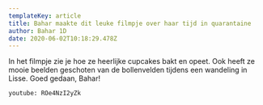 ```yaml
---
templateKey: article
title: Bahar maakte dit leuke filmpje over haar tijd in quarantaine
author: Bahar 1D
date: 2020-06-02T10:18:29.478Z
---
```

In het filmpje zie je hoe ze heerlijke cupcakes bakt en opeet. Ook heeft ze mooie beelden geschoten van de bollenvelden tijdens een wandeling in Lisse. Goed gedaan, Bahar! 

`youtube: ROe4NzI2yZk`
